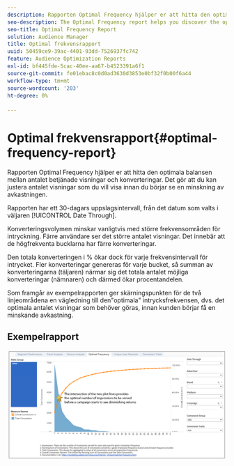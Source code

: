 ```yaml
---
description: Rapporten Optimal Frequency hjälper er att hitta den optimala balansen mellan antalet betjänade visningar och konverteringar. Det gör att du kan justera antalet visningar som du vill visa innan du börjar se en minskning av avkastningen.
seo-description: The Optimal Frequency report helps you discover the optimal balance between the number of served impressions and conversions. It allows you to adjust the number of impressions you would want to display before starting to see diminishing returns.
seo-title: Optimal Frequency Report
solution: Audience Manager
title: Optimal frekvensrapport
uuid: 50459ce9-39ac-4401-93dd-7526937fc742
feature: Audience Optimization Reports
exl-id: bf445fde-5cac-40ee-aa67-b4523391a6f1
source-git-commit: fe01ebac8c0d0ad3630d3853e0bf32f0b00f6a44
workflow-type: tm+mt
source-wordcount: '203'
ht-degree: 0%

---
```


# Optimal frekvensrapport{#optimal-frequency-report}

Rapporten Optimal Frequency hjälper er att hitta den optimala balansen mellan antalet betjänade visningar och konverteringar. Det gör att du kan justera antalet visningar som du vill visa innan du börjar se en minskning av avkastningen.

Rapporten har ett 30-dagars uppslagsintervall, från det datum som valts i väljaren [!UICONTROL Date Through].

Konverteringsvolymen minskar vanligtvis med större frekvensområden för intryckning. Färre användare ser det större antalet visningar. Det innebär att de högfrekventa bucklarna har färre konverteringar.

Den totala konverteringen i % ökar dock för varje frekvensintervall för intrycket. Fler konverteringar genereras för varje bucket, så summan av konverteringarna (täljaren) närmar sig det totala antalet möjliga konverteringar (nämnaren) och därmed ökar procentandelen.

Som framgår av exempelrapporten ger skärningspunkten för de två linjeområdena en vägledning till den&quot;optimala&quot; intrycksfrekvensen, dvs. det optimala antalet visningar som behöver göras, innan kunden börjar få en minskande avkastning.

## Exempelrapport

![optimal-frekvens](assets/optimal-frequency2.png)
